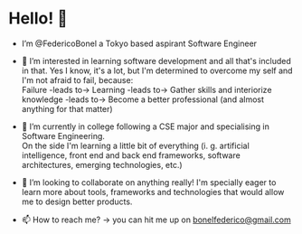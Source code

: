 <h1>Hello! 👋 </h1>


- I’m @FedericoBonel a Tokyo based aspirant Software Engineer 
- 👀 I’m interested in learning software development and all that's included in that. Yes I know, it's a lot, but I'm determined to overcome my self and I'm not afraid to fail, because:  <br> 
Failure -leads to-> Learning -leads to-> Gather skills and interiorize knowledge -leads to-> Become a better professional (and almost anything for that matter)  <br> 

- 🌱 I’m currently in college following a CSE major and specialising in Software Engineering. <br> 
On the side I'm learning a little bit of everything (i. g. artificial intelligence, front end and back end frameworks, software architectures, emerging technologies, etc.) 
- 💞️ I’m looking to collaborate on anything really! I'm specially eager to learn more about tools, frameworks and technologies that would allow me to design better products.
- 📫 How to reach me? -> you can hit me up on bonelfederico@gmail.com


<!---
FedericoBonel/FedericoBonel is a ✨ special ✨ repository because its `README.md` (this file) appears on your GitHub profile.
You can click the Preview link to take a look at your changes.
--->
